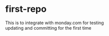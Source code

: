 # first-repo
This is to integrate with monday.com for testing
<br>
updating and committing for the first time
